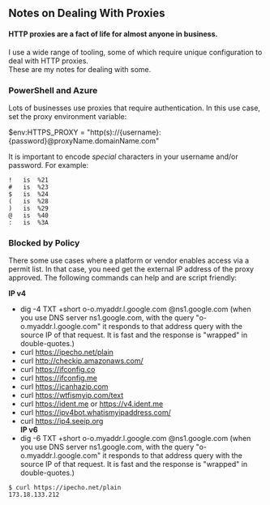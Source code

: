 ## Notes on Dealing With Proxies  

#### HTTP proxies are a fact of life for almost anyone in business.  
I use a wide range of tooling, some of which require unique configuration to deal with HTTP proxies.  
These are my notes for dealing with some.  

### PowerShell and Azure  
Lots of businesses use proxies that require authentication.  In this use case, set the proxy environment variable:  

$env:HTTPS_PROXY = "http(s)://{username}:{password}@proxyName.domainName.com"  

It is important to encode *special* characters in your username and/or password.  For example:  

```   
!   is  %21  
#   is  %23  
$   is  %24  
(   is  %28  
)   is  %29  
@   is  %40  
:   is  %3A  
```  

### Blocked by Policy
There some use cases where a platform or vendor enables access via a permit list.  In that case, you need get the external IP address of the proxy approved.  The following commands can help and are script friendly:

**IP v4**  
* dig -4 TXT +short o-o.myaddr.l.google.com @ns1.google.com (when you use DNS server ns1.google.com, with the query "o-o.myaddr.l.google.com" it responds to that address query with the source IP of that request.  It is fast and the response is "wrapped" in double-quotes.)  
* curl https://ipecho.net/plain  
* curl http://checkip.amazonaws.com/  
* curl https://ifconfig.co  
* curl https://ifconfig.me  
* curl https://icanhazip.com  
* curl https://wtfismyip.com/text  
* curl https://ident.me or https://v4.ident.me  
* curl https://ipv4bot.whatismyipaddress.com/  
* curl https://ip4.seeip.org  
**IP v6**  
* dig -6 TXT +short o-o.myaddr.l.google.com @ns1.google.com (when you use DNS server ns1.google.com, with the query "o-o.myaddr.l.google.com" it responds to that address query with the source IP of that request.  It is fast and the response is "wrapped" in double-quotes.)  

```
$ curl https://ipecho.net/plain
173.18.133.212
```
